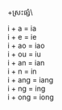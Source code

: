 +ស្រះផ្សំ\

i + a = ia\
i + e = ie\
i + ao = iao\
i + ou = iu\
i + an = ian\
i + n = in\
i + ang = iang\
i + ng = ing\
i + ong = iong 